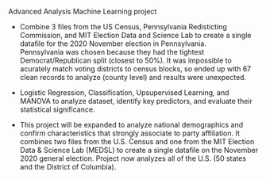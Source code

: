 Advanced Analysis Machine Learning project

- Combine 3 files from the US Census, Pennsylvania Redisticting Commission, and MIT Election Data and Science Lab to create a single datafile for the 2020 November election in Pennsylvania.  
Pennsylvania was chosen because they had the tightest Democrat/Republican split (closest to 50%). 
It was impossible to acurately match voting districts to census blocks, so ended up with 67 clean records to analyze (county level) and results were unexpected.

- Logistic Regression, Classification, Upsupervised Learning, and MANOVA to 
analyze dataset, identify key predictors, and evaluate their statistical significance.

- This project will be expanded to analyze national demographics and confirm characteristics that strongly associate to party affiliation.
It combines two files from the U.S. Census and one from the MIT Election Data & Science Lab (MEDSL) to create a single datafile on the November 2020 general election.
Project now analyzes all of the U.S. (50 states and the District of Columbia).
